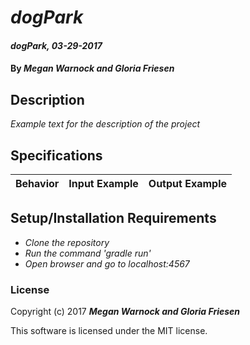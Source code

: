 # _dogPark_

#### _dogPark, 03-29-2017_

#### By _**Megan Warnock and Gloria Friesen**_

## Description
_Example text for the description of the project_


## Specifications

| Behavior                   | Input Example     | Output Example    |
| -------------------------- | -----------------:| -----------------:|



## Setup/Installation Requirements

* _Clone the repository_
* _Run the command 'gradle run'_
* _Open browser and go to localhost:4567_


### License

Copyright (c) 2017 **_Megan Warnock and Gloria Friesen_**

This software is licensed under the MIT license.
